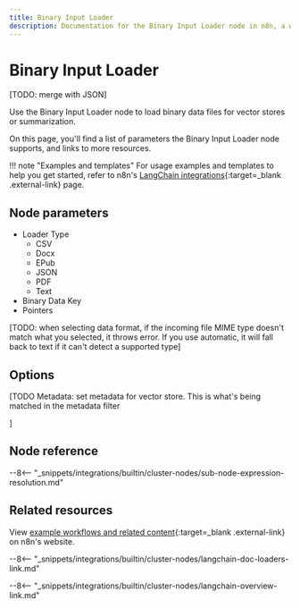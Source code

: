 ```yaml
---
title: Binary Input Loader
description: Documentation for the Binary Input Loader node in n8n, a workflow automation platform. Includes details of operations and configuration, and links to examples and credentials information.
---
```


# Binary Input Loader

[TODO: merge with JSON]

Use the Binary Input Loader node to load binary data files for vector stores or summarization.

On this page, you'll find a list of parameters the Binary Input Loader node supports, and links to more resources.

!!! note "Examples and templates"
	For usage examples and templates to help you get started, refer to n8n's [LangChain integrations](https://n8n.io/integrations/binary-input-loader/){:target=_blank .external-link} page.
	
## Node parameters

* Loader Type
	* CSV
	* Docx
	* EPub
	* JSON
	* PDF
	* Text
* Binary Data Key
* Pointers

[TODO: when selecting data format, if the incoming file MIME type doesn't match what you selected, it throws error. If you use automatic, it will fall back to text if it can't detect a supported type]

## Options
[TODO
Metadata: set metadata for vector store. This is what's being matched in the metadata filter


]

## Node reference

--8<-- "_snippets/integrations/builtin/cluster-nodes/sub-node-expression-resolution.md"

## Related resources

View [example workflows and related content](https://n8n.io/integrations/binary-input-loader/){:target=_blank .external-link} on n8n's website.

--8<-- "_snippets/integrations/builtin/cluster-nodes/langchain-doc-loaders-link.md"

--8<-- "_snippets/integrations/builtin/cluster-nodes/langchain-overview-link.md"
